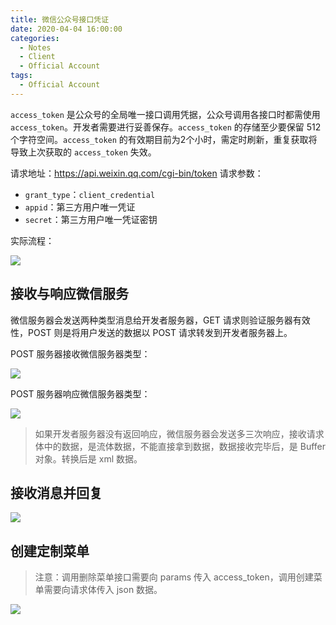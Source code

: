 ```yaml
---
title: 微信公众号接口凭证
date: 2020-04-04 16:00:00
categories:
  - Notes
  - Client
  - Official Account
tags:
  - Official Account
---
```


`access_token` 是公众号的全局唯一接口调用凭据，公众号调用各接口时都需使用 `access_token`。开发者需要进行妥善保存。`access_token` 的存储至少要保留 512 个字符空间。`access_token` 的有效期目前为2个小时，需定时刷新，重复获取将导致上次获取的 `access_token` 失效。

<!-- more -->

请求地址：https://api.weixin.qq.com/cgi-bin/token
请求参数：
- `grant_type`：`client_credential`
- `appid`：第三方用户唯一凭证
- `secret`：第三方用户唯一凭证密钥

实际流程：

![](https://pic.imgdb.cn/item/62f4ccf616f2c2beb1d0ee77.jpg)

## 接收与响应微信服务

微信服务器会发送两种类型消息给开发者服务器，GET 请求则验证服务器有效性，POST 则是将用户发送的数据以 POST 请求转发到开发者服务器上。

POST 服务器接收微信服务器类型：

![](https://pic.imgdb.cn/item/62f4cda616f2c2beb1d2c825.jpg)

POST 服务器响应微信服务器类型：

![](https://pic.imgdb.cn/item/62f4cdf616f2c2beb1d3a28a.jpg)

> 如果开发者服务器没有返回响应，微信服务器会发送多三次响应，接收请求体中的数据，是流体数据，不能直接拿到数据，数据接收完毕后，是 Buffer 对象。转换后是 xml 数据。

## 接收消息并回复

![](https://pic.imgdb.cn/item/62f4ce4e16f2c2beb1d48e62.jpg)

## 创建定制菜单

> 注意：调用删除菜单接口需要向 params 传入 access_token，调用创建菜单需要向请求体传入 json 数据。

![](https://pic.imgdb.cn/item/62f4ce7a16f2c2beb1d50208.jpg)
